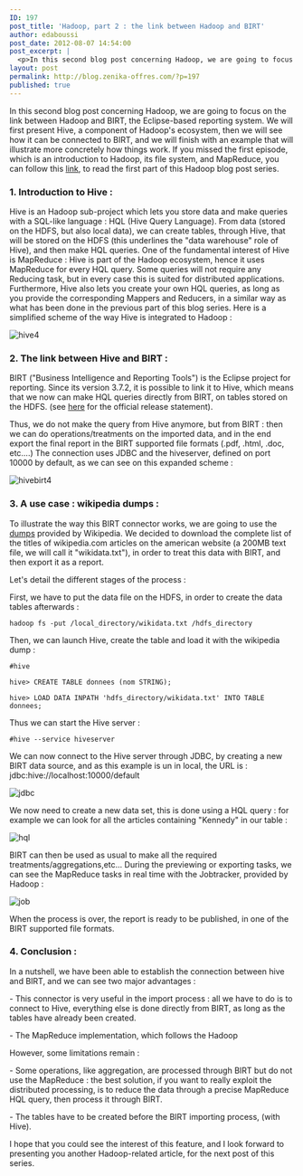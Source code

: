 ```yaml
---
ID: 197
post_title: 'Hadoop, part 2 : the link between Hadoop and BIRT'
author: edaboussi
post_date: 2012-08-07 14:54:00
post_excerpt: |
  <p>In this second blog post concerning Hadoop, we are going to focus on the link between Hadoop and BIRT, the Eclipse-based reporting system. We will first present Hive, a component of Hadoop's ecosystem, then we will see how it can be connected to BIRT, and we will finish with an example that will illustrate more concretely how things work. If you missed the first episode, which is an introduction to Hadoop, its file system, and MapReduce, you can follow this <a href="/index.php?post/2012/07/11/Hadoop-et-le-MapReduce-au-service-des-gros-volumes-de-donn%C3%A9es" hreflang="fr">link</a>, to read the first part of this Hadoop blog post series.</p>
layout: post
permalink: http://blog.zenika-offres.com/?p=197
published: true
---
```

<p>In this second blog post concerning Hadoop, we are going to focus on the link between Hadoop and BIRT, the Eclipse-based reporting system. We will first present Hive, a component of Hadoop's ecosystem, then we will see how it can be connected to BIRT, and we will finish with an example that will illustrate more concretely how things work. If you missed the first episode, which is an introduction to Hadoop, its file system, and MapReduce, you can follow this <a href="/index.php?post/2012/07/11/Hadoop-et-le-MapReduce-au-service-des-gros-volumes-de-donn%C3%A9es" hreflang="fr">link</a>, to read the first part of this Hadoop blog post series.</p>
<!--more-->
<h3>1. Introduction to Hive&nbsp;:</h3> <p>Hive is an Hadoop sub-project which lets you store data and make queries with a SQL-like language&nbsp;: HQL (Hive Query Language). From data (stored on the HDFS, but also local data), we can create tables, through Hive, that will be stored on the HDFS (this underlines the "data warehouse" role of Hive), and then make HQL queries. One of the fundamental interest of Hive is MapReduce&nbsp;: Hive is part of the Hadoop ecosystem, hence it uses MapReduce for every HQL query. Some queries will not require any Reducing task, but in every case this is suited for distributed applications. Furthermore, Hive also lets you create your own HQL queries, as long as you provide the corresponding Mappers and Reducers, in a similar way as what has been done in the previous part of this blog series. Here is a simplified scheme of the way Hive is integrated to Hadoop&nbsp;:</p> <p><img src="/wp-content/uploads/2015/07/.Hive4_m.jpg" alt="hive4" style="display:block; margin:0 auto;" title="hive4" /></p> <h3>2. The link between Hive and BIRT&nbsp;:</h3> <p>BIRT ("Business Intelligence and Reporting Tools") is the Eclipse project for reporting. Since its version 3.7.2, it is possible to link it to Hive, which means that we now can make HQL queries directly from BIRT, on tables stored on the HDFS. (see <a href="http://www.eclipse.org/birt/phoenix/project/notable3.7.php#jump_4">here</a> for the official release statement).</p> <p>Thus, we do not make the query from Hive anymore, but from BIRT&nbsp;: then we can do operations/treatments on the imported data, and in the end export the final report in the BIRT supported file formats (.pdf, .html, .doc, etc….) The connection uses JDBC and the hiveserver, defined on port 10000 by default, as we can see on this expanded scheme&nbsp;:</p> <p><img src="/wp-content/uploads/2015/07/.Hive_birt4_m.jpg" alt="hivebirt4" style="display:block; margin:0 auto;" title="hivebirt4" /></p> <h3>3. A use case&nbsp;: wikipedia dumps&nbsp;:</h3> <p>To illustrate the way this BIRT connector works, we are going to use the <a href="http://dumps.wikimedia.org/enwiki/">dumps</a> provided by Wikipedia. We decided to download the complete list of the titles of wikipedia.com articles on the american website (a 200MB text file, we will call it "wikidata.txt"), in order to treat this data with BIRT, and then export it as a report.</p> <p>Let's detail the different stages of the process&nbsp;:</p> <p>First, we have to put the data file on the HDFS, in order to create the data tables afterwards&nbsp;:</p> <p><code>hadoop fs -put /local_directory/wikidata.txt /hdfs_directory</code></p> <p>Then, we can launch Hive, create the table and load it with the wikipedia dump&nbsp;:</p> <p><code>#hive</code></p> <p><code>hive&gt; CREATE TABLE donnees (nom STRING);</code></p> <p><code>hive&gt; LOAD DATA INPATH 'hdfs_directory/wikidata.txt' INTO TABLE donnees;</code></p> <p>Thus we can start the Hive server&nbsp;:</p> <p><code>#hive --service hiveserver</code></p> <p>We can now connect to the Hive server through JDBC, by creating a new BIRT data source, and as this example is un in local, the URL is&nbsp;: jdbc:hive://localhost:10000/default</p> <p><img src="/wp-content/uploads/2015/07/jdbc.png" alt="jdbc" style="display:block; margin:0 auto;" title="jdbc" /></p> <p>We now need to create a new data set, this is done using a HQL query&nbsp;: for example we can look for all the articles containing "Kennedy" in our table&nbsp;:</p> <p><img src="/wp-content/uploads/2015/07/hql.png" alt="hql" style="display:block; margin:0 auto;" title="hql" /></p> <p>BIRT can then be used as usual to make all the required treatments/aggregations,etc… During the previewing or exporting tasks, we can see the MapReduce tasks in real time with the Jobtracker, provided by Hadoop&nbsp;:</p> <p><img src="/wp-content/uploads/2015/07/.jobtracker_m.jpg" alt="job" style="display:block; margin:0 auto;" title="job" /></p> <p>When the process is over, the report is ready to be published, in one of the BIRT supported file formats.</p> <h3>4. Conclusion&nbsp;:</h3> <p>In a nutshell, we have been able to establish the connection between hive and BIRT, and we can see two major advantages&nbsp;:</p> <p>- This connector is very useful in the import process&nbsp;: all we have to do is to connect to Hive, everything else is done directly from BIRT, as long as the tables have already been created.</p> <p>- The MapReduce implementation, which follows the Hadoop</p> <p>However, some limitations remain&nbsp;:</p> <p>- Some operations, like aggregation, are processed through BIRT but do not use the MapReduce&nbsp;: the best solution, if you want to really exploit the distributed processing, is to reduce the data through a precise MapReduce HQL query, then process it through BIRT.</p> <p>- The tables have to be created before the BIRT importing process, (with Hive).</p> <p>I hope that you could see the interest of this feature, and I look forward to presenting you another Hadoop-related article, for the next post of this series.</p>
